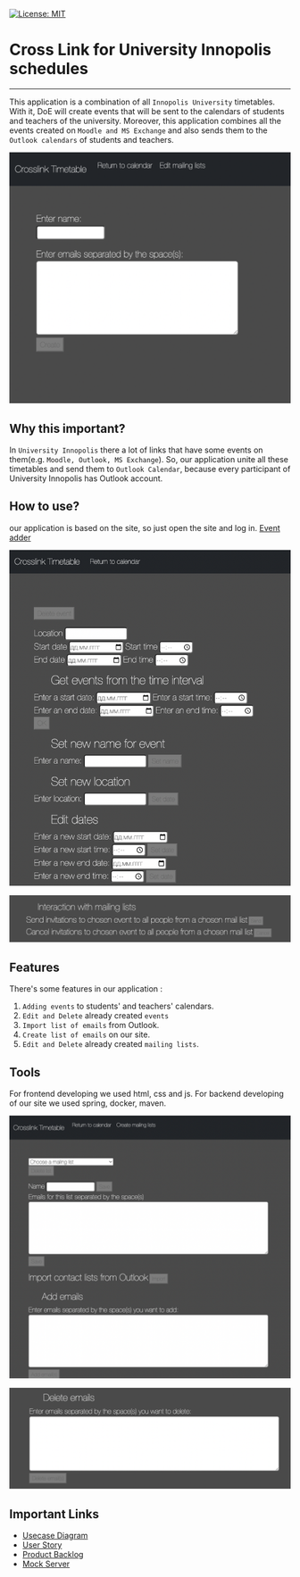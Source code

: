 [![License: MIT](https://img.shields.io/badge/License-MIT-brightgreen.svg)](https://opensource.org/licenses/MIT)

# Cross Link for University Innopolis schedules

---

This application is a combination of all `Innopolis University` timetables. With it, DoE will create events that will be sent to the calendars of students and teachers of the university. Moreover, this application combines all the events created on `Moodle and MS Exchange` and also sends them to the `Outlook calendars` of students and teachers.

![Create Mailing list](images/CreateList.png)

## Why this important?

In `University Innopolis` there a lot of links that have some events on them(e.g. `Moodle, Outlook, MS Exchange`). So, our application unite all these timetables and send them to `Outlook Calendar`, because every participant of University Innopolis has Outlook account.

## How to use?

our application is based on the site, so just open the site and log in.
[Event adder](https://degrassi-minister-88544.herokuapp.com/index.html)

![Edit events](images/EditEvent.png)

![Edit events Outlook](images/EditEvent2.png)

## Features

There's some features in our application :
1. `Adding events` to students' and teachers' calendars.
2. `Edit and Delete` already created `events`
3. `Import list of emails` from Outlook.
4. `Create list of emails` on our site.
5. `Edit and Delete` already created `mailing lists`.

## Tools

For frontend developing we used html, css and js. For backend developing of our site we used spring, docker, maven.

![Edit mailing list](images/EditList.png)

![Edit mailing list](images/EditList2.png)

## Important Links

- [Usecase Diagram](https://drive.google.com/file/d/1nr23I5055SIXLq0PMvGGDPZAzz01xiW4/view?usp=sharing)
- [User Story](https://docs.google.com/spreadsheets/d/12BQN_QRp9IU6oKfjrk3xJsV7YisZib4y3s285RwqUo4/edit?usp=sharing)
- [Product Backlog](https://docs.google.com/document/d/1eF4ok6R33ai33qpmHXXPxxG4ZWCH8k8phtmZDnNVtxg/edit?usp=sharing)
- [Mock Server](https://www.postman.com/orange-astronaut-888988/workspace/timetable-api/collection/21222264-0d7b6da3-1e13-4bd9-af09-11720e694a00?ctx=documentation)
